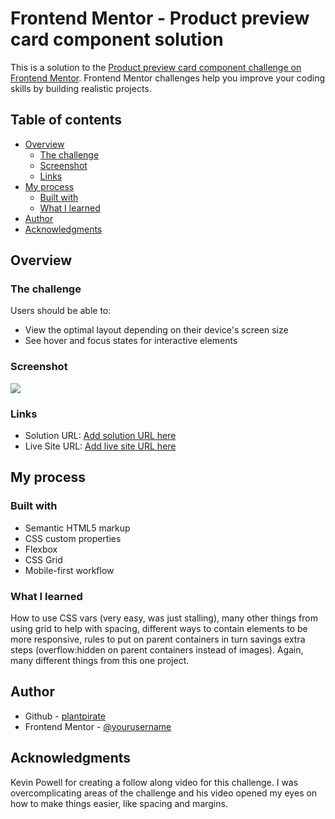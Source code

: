 # Frontend Mentor - Product preview card component solution

This is a solution to the [Product preview card component challenge on Frontend Mentor](https://www.frontendmentor.io/challenges/product-preview-card-component-GO7UmttRfa). Frontend Mentor challenges help you improve your coding skills by building realistic projects. 

## Table of contents

- [Overview](#overview)
  - [The challenge](#the-challenge)
  - [Screenshot](#screenshot)
  - [Links](#links)
- [My process](#my-process)
  - [Built with](#built-with)
  - [What I learned](#what-i-learned)
- [Author](#author)
- [Acknowledgments](#acknowledgments)

## Overview

### The challenge

Users should be able to:

- View the optimal layout depending on their device's screen size
- See hover and focus states for interactive elements

### Screenshot

![](./screenshot.jpg)



### Links

- Solution URL: [Add solution URL here](https://your-solution-url.com)
- Live Site URL: [Add live site URL here](https://your-live-site-url.com)

## My process

### Built with

- Semantic HTML5 markup
- CSS custom properties
- Flexbox
- CSS Grid
- Mobile-first workflow


### What I learned

How to use CSS vars (very easy, was just stalling), many other things from using grid to help with spacing, different ways to contain elements to be more responsive, rules to put on parent containers in turn savings extra steps (overflow:hidden on parent containers instead of images). Again, many different things from this one project. 



## Author

- Github - [plantpirate](https://github.com/plantpirate)
- Frontend Mentor - [@yourusername](https://www.frontendmentor.io/profile/plantpirate)



## Acknowledgments

Kevin Powell for creating a follow along video for this challenge. I was overcomplicating areas of the challenge and his video opened my eyes on how to make things easier, like spacing and margins. 
